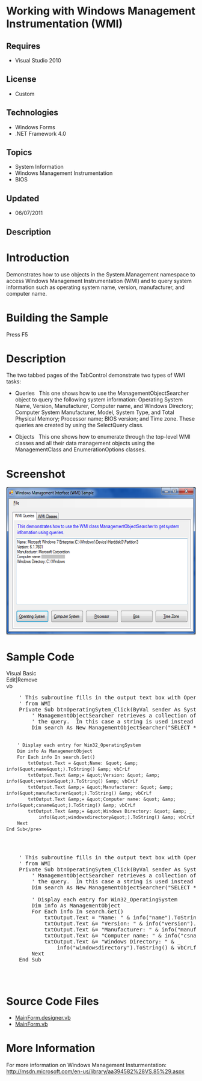 # Working with Windows Management Instrumentation (WMI)
## Requires
- Visual Studio 2010
## License
- Custom
## Technologies
- Windows Forms
- .NET Framework 4.0
## Topics
- System Information
- Windows Management Instrumentation
- BIOS
## Updated
- 06/07/2011
## Description

<h1>Introduction</h1>
<p><span id="ctl00_ctl00_Content_TabContentPanel_Content_wikiSourceLabel">Demonstrates how to use objects in the System.Management namespace to access Windows Management Instrumentation (WMI) and to query system information such as operating system name,
 version, manufacturer, and computer name.</span></p>
<h1><span>Building the Sample</span></h1>
<p>Press F5</p>
<h1>Description<em></em></h1>
<p>The two tabbed pages of the TabControl demonstrate two types of WMI tasks:</p>
<ul>
<li>
<p><span class="ui">Queries</span>&nbsp;&nbsp;&nbsp;This one shows how to use the ManagementObjectSearcher object to query the following system information: Operating System Name, Version, Manufacturer, Computer name, and Windows Directory; Computer System
 Manufacturer, Model, System Type, and Total Physical Memory; Processor name; BIOS version; and Time zone. These queries are created by using the SelectQuery class.</p>
</li><li>
<p><span class="ui">Objects</span>&nbsp;&nbsp;&nbsp;This one shows how to enumerate through the top-level WMI classes and all their data management objects using the ManagementClass and EnumerationOptions classes.</p>
</li></ul>
<h1>Screenshot</h1>
<p><img src="23137-screenshot.png" alt="" width="610" height="392"></p>
<h1>Sample Code<em></em></h1>
<div class="scriptcode">
<div class="pluginEditHolder" pluginCommand="mceScriptCode">
<div class="title"><span>Visual Basic</span></div>
<div class="pluginLinkHolder"><span class="pluginEditHolderLink">Edit</span>|<span class="pluginRemoveHolderLink">Remove</span></div>
<span class="hidden">vb</span>
<pre class="hidden">    ' This subroutine fills in the output text box with Operating System information
    ' from WMI
    Private Sub btnOperatingSytem_Click(ByVal sender As System.Object, ByVal e As System.EventArgs) Handles btnOperatingSytem.Click
        ' ManagementObjectSearcher retrieves a collection of WMI objects based on 
        ' the query.  In this case a string is used instead of a SelectQuery object.
        Dim search As New ManagementObjectSearcher(&quot;SELECT * FROM Win32_OperatingSystem&quot;)

        ' Display each entry for Win32_OperatingSystem
        Dim info As ManagementObject
        For Each info In search.Get()
            txtOutput.Text = &quot;Name: &quot; &amp; info(&quot;name&quot;).ToString() &amp; vbCrLf
            txtOutput.Text &amp;= &quot;Version: &quot; &amp; info(&quot;version&quot;).ToString() &amp; vbCrLf
            txtOutput.Text &amp;= &quot;Manufacturer: &quot; &amp; info(&quot;manufacturer&quot;).ToString() &amp; vbCrLf
            txtOutput.Text &amp;= &quot;Computer name: &quot; &amp; info(&quot;csname&quot;).ToString() &amp; vbCrLf
            txtOutput.Text &amp;= &quot;Windows Directory: &quot; &amp; _
                info(&quot;windowsdirectory&quot;).ToString() &amp; vbCrLf
        Next
    End Sub</pre>
<div class="preview">
<pre id="codePreview" class="vb">&nbsp;&nbsp;&nbsp;&nbsp;<span class="visualBasic__com">'&nbsp;This&nbsp;subroutine&nbsp;fills&nbsp;in&nbsp;the&nbsp;output&nbsp;text&nbsp;box&nbsp;with&nbsp;Operating&nbsp;System&nbsp;information</span>&nbsp;
&nbsp;&nbsp;&nbsp;&nbsp;<span class="visualBasic__com">'&nbsp;from&nbsp;WMI</span>&nbsp;
&nbsp;&nbsp;&nbsp;&nbsp;<span class="visualBasic__keyword">Private</span>&nbsp;<span class="visualBasic__keyword">Sub</span>&nbsp;btnOperatingSytem_Click(<span class="visualBasic__keyword">ByVal</span>&nbsp;sender&nbsp;<span class="visualBasic__keyword">As</span>&nbsp;System.<span class="visualBasic__keyword">Object</span>,&nbsp;<span class="visualBasic__keyword">ByVal</span>&nbsp;e&nbsp;<span class="visualBasic__keyword">As</span>&nbsp;System.EventArgs)&nbsp;<span class="visualBasic__keyword">Handles</span>&nbsp;btnOperatingSytem.Click&nbsp;
&nbsp;&nbsp;&nbsp;&nbsp;&nbsp;&nbsp;&nbsp;&nbsp;<span class="visualBasic__com">'&nbsp;ManagementObjectSearcher&nbsp;retrieves&nbsp;a&nbsp;collection&nbsp;of&nbsp;WMI&nbsp;objects&nbsp;based&nbsp;on&nbsp;</span>&nbsp;
&nbsp;&nbsp;&nbsp;&nbsp;&nbsp;&nbsp;&nbsp;&nbsp;<span class="visualBasic__com">'&nbsp;the&nbsp;query.&nbsp;&nbsp;In&nbsp;this&nbsp;case&nbsp;a&nbsp;string&nbsp;is&nbsp;used&nbsp;instead&nbsp;of&nbsp;a&nbsp;SelectQuery&nbsp;object.</span>&nbsp;
&nbsp;&nbsp;&nbsp;&nbsp;&nbsp;&nbsp;&nbsp;&nbsp;<span class="visualBasic__keyword">Dim</span>&nbsp;search&nbsp;<span class="visualBasic__keyword">As</span>&nbsp;<span class="visualBasic__keyword">New</span>&nbsp;ManagementObjectSearcher(<span class="visualBasic__string">&quot;SELECT&nbsp;*&nbsp;FROM&nbsp;Win32_OperatingSystem&quot;</span>)&nbsp;
&nbsp;
&nbsp;&nbsp;&nbsp;&nbsp;&nbsp;&nbsp;&nbsp;&nbsp;<span class="visualBasic__com">'&nbsp;Display&nbsp;each&nbsp;entry&nbsp;for&nbsp;Win32_OperatingSystem</span>&nbsp;
&nbsp;&nbsp;&nbsp;&nbsp;&nbsp;&nbsp;&nbsp;&nbsp;<span class="visualBasic__keyword">Dim</span>&nbsp;info&nbsp;<span class="visualBasic__keyword">As</span>&nbsp;ManagementObject&nbsp;
&nbsp;&nbsp;&nbsp;&nbsp;&nbsp;&nbsp;&nbsp;&nbsp;<span class="visualBasic__keyword">For</span>&nbsp;<span class="visualBasic__keyword">Each</span>&nbsp;info&nbsp;<span class="visualBasic__keyword">In</span>&nbsp;search.<span class="visualBasic__keyword">Get</span>()&nbsp;
&nbsp;&nbsp;&nbsp;&nbsp;&nbsp;&nbsp;&nbsp;&nbsp;&nbsp;&nbsp;&nbsp;&nbsp;txtOutput.Text&nbsp;=&nbsp;<span class="visualBasic__string">&quot;Name:&nbsp;&quot;</span>&nbsp;&amp;&nbsp;info(<span class="visualBasic__string">&quot;name&quot;</span>).ToString()&nbsp;&amp;&nbsp;vbCrLf&nbsp;
&nbsp;&nbsp;&nbsp;&nbsp;&nbsp;&nbsp;&nbsp;&nbsp;&nbsp;&nbsp;&nbsp;&nbsp;txtOutput.Text&nbsp;&amp;=&nbsp;<span class="visualBasic__string">&quot;Version:&nbsp;&quot;</span>&nbsp;&amp;&nbsp;info(<span class="visualBasic__string">&quot;version&quot;</span>).ToString()&nbsp;&amp;&nbsp;vbCrLf&nbsp;
&nbsp;&nbsp;&nbsp;&nbsp;&nbsp;&nbsp;&nbsp;&nbsp;&nbsp;&nbsp;&nbsp;&nbsp;txtOutput.Text&nbsp;&amp;=&nbsp;<span class="visualBasic__string">&quot;Manufacturer:&nbsp;&quot;</span>&nbsp;&amp;&nbsp;info(<span class="visualBasic__string">&quot;manufacturer&quot;</span>).ToString()&nbsp;&amp;&nbsp;vbCrLf&nbsp;
&nbsp;&nbsp;&nbsp;&nbsp;&nbsp;&nbsp;&nbsp;&nbsp;&nbsp;&nbsp;&nbsp;&nbsp;txtOutput.Text&nbsp;&amp;=&nbsp;<span class="visualBasic__string">&quot;Computer&nbsp;name:&nbsp;&quot;</span>&nbsp;&amp;&nbsp;info(<span class="visualBasic__string">&quot;csname&quot;</span>).ToString()&nbsp;&amp;&nbsp;vbCrLf&nbsp;
&nbsp;&nbsp;&nbsp;&nbsp;&nbsp;&nbsp;&nbsp;&nbsp;&nbsp;&nbsp;&nbsp;&nbsp;txtOutput.Text&nbsp;&amp;=&nbsp;<span class="visualBasic__string">&quot;Windows&nbsp;Directory:&nbsp;&quot;</span>&nbsp;&amp;&nbsp;_&nbsp;
&nbsp;&nbsp;&nbsp;&nbsp;&nbsp;&nbsp;&nbsp;&nbsp;&nbsp;&nbsp;&nbsp;&nbsp;&nbsp;&nbsp;&nbsp;&nbsp;info(<span class="visualBasic__string">&quot;windowsdirectory&quot;</span>).ToString()&nbsp;&amp;&nbsp;vbCrLf&nbsp;
&nbsp;&nbsp;&nbsp;&nbsp;&nbsp;&nbsp;&nbsp;&nbsp;<span class="visualBasic__keyword">Next</span>&nbsp;
&nbsp;&nbsp;&nbsp;&nbsp;<span class="visualBasic__keyword">End</span>&nbsp;<span class="visualBasic__keyword">Sub</span></pre>
</div>
</div>
</div>
<h1><span>Source Code Files</span></h1>
<ul>
<li><a class="browseFile" href="sourcecode?fileId=23136&pathId=1459912393">MainForm.designer.vb</a>
</li><li><a class="browseFile" href="sourcecode?fileId=23136&pathId=164201288">MainForm.vb</a>
</li></ul>
<h1>More Information</h1>
<p>For more information on Windows Management Insturmentation: <a href="http://msdn.microsoft.com/en-us/library/aa394582%28VS.85%29.aspx" target="_blank">
http://msdn.microsoft.com/en-us/library/aa394582%28VS.85%29.aspx</a></p>
